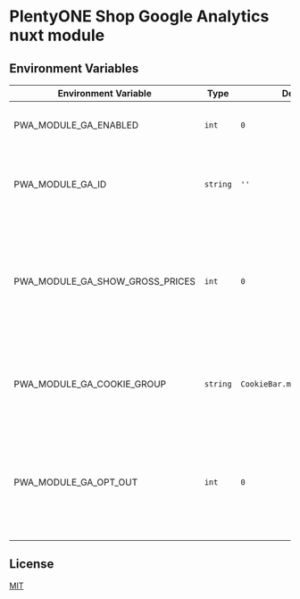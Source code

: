 # PlentyONE Shop Google Analytics nuxt module

## Environment Variables

| Environment Variable | Type     | Default | Description                                                                                            |
|-------------------|----------|--------|--------------------------------------------------------------------------------------------------------|
| PWA_MODULE_GA_ENABLED | `int`    | `0`    | To enable the module it needs to be `1`.                                                               |
| PWA_MODULE_GA_ID | `string` | `''`   | The Google tag ID to initialize. If its empty, GA is deactivated                                       |
| PWA_MODULE_GA_SHOW_GROSS_PRICES | `int`    | `0`    | To use gross/net prices for e.g. the `purchase`-event. For gross prices this value needs to be `1`     |
| PWA_MODULE_GA_COOKIE_GROUP | `string` | `CookieBar.marketing.label`     | To change the cookie group for the plentyONE Shop cookie bar.                                          |
| PWA_MODULE_GA_OPT_OUT | `int`    | `0`    | To register the cookie as a opt-out needs to be `1`, only working if the cookie group isn't essential. |

## License

[MIT](./LICENSE)
